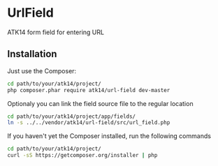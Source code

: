 UrlField
========

ATK14 form field for entering URL

Installation
------------

Just use the Composer:

```bash
cd path/to/your/atk14/project/
php composer.phar require atk14/url-field dev-master
```

Optionaly you can link the field source file to the regular location

```bash
cd path/to/your/atk14/project/app/fields/
ln -s ../../vendor/atk14/url-field/src/url_field.php
```

If you haven't yet the Composer installed, run the following commands
```bash
cd path/to/your/atk14/project/
curl -sS https://getcomposer.org/installer | php
```
